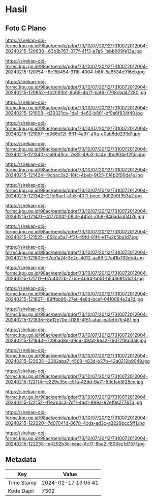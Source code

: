 # Hasil

## Foto C Plano

https://sirekap-obj-formc.kpu.go.id/98ac/pemilu/pdpr/73/10/07/20/12/7310072012004-20240215-120638--63b1b767-377f-41f3-a7a5-1ebb909fe13a.jpg

https://sirekap-obj-formc.kpu.go.id/98ac/pemilu/pdpr/73/10/07/20/12/7310072012004-20240215-120754--6e15b454-911b-4004-b8ff-5a6534c916cb.jpg

https://sirekap-obj-formc.kpu.go.id/98ac/pemilu/pdpr/73/10/07/20/12/7310072012004-20240215-120852--fb2093bf-6b69-4b71-baf6-7708cbd47280.jpg

https://sirekap-obj-formc.kpu.go.id/98ac/pemilu/pdpr/73/10/07/20/12/7310072012004-20240215-121008--d29321ca-1da1-4e62-b801-bf9a6f834f40.jpg

https://sirekap-obj-formc.kpu.go.id/98ac/pemilu/pdpr/73/10/07/20/12/7310072012004-20240215-121057--d066df2f-6ff1-4a97-a1fa-e0ab8dd293d1.jpg

https://sirekap-obj-formc.kpu.go.id/98ac/pemilu/pdpr/73/10/07/20/12/7310072012004-20240215-121340--aa9b49cc-7e85-49a3-bc4e-1bd804ef2fdc.jpg

https://sirekap-obj-formc.kpu.go.id/98ac/pemilu/pdpr/73/10/07/20/12/7310072012004-20240215-121424--9cbac2a2-18fc-4beb-9f23-0f4b2f90de1e.jpg

https://sirekap-obj-formc.kpu.go.id/98ac/pemilu/pdpr/73/10/07/20/12/7310072012004-20240215-121342--215f9aef-a1b5-40f1-beec-9d02b9f353a2.jpg

https://sirekap-obj-formc.kpu.go.id/98ac/pemilu/pdpr/73/10/07/20/12/7310072012004-20240215-121421--4177000f-08c8-4453-a158-846adaa04f76.jpg

https://sirekap-obj-formc.kpu.go.id/98ac/pemilu/pdpr/73/10/07/20/12/7310072012004-20240215-121525--662ca5a7-ff2f-49fd-81f4-e17e2b5ba1d7.jpg

https://sirekap-obj-formc.kpu.go.id/98ac/pemilu/pdpr/73/10/07/20/12/7310072012004-20240215-121605--f7cb1a24-3c2c-4012-aa86-27a41b793eb4.jpg

https://sirekap-obj-formc.kpu.go.id/98ac/pemilu/pdpr/73/10/07/20/12/7310072012004-20240215-121711--67d4022b-77b5-4b64-bb51-b5d369151d13.jpg

https://sirekap-obj-formc.kpu.go.id/98ac/pemilu/pdpr/73/10/07/20/12/7310072012004-20240215-121807--89ffbb90-27ef-4e8d-bcef-04f0884e2a7d.jpg

https://sirekap-obj-formc.kpu.go.id/98ac/pemilu/pdpr/73/10/07/20/12/7310072012004-20240215-121838--8e12e70e-0189-4f51-afac-ea1efb7fc481.jpg

https://sirekap-obj-formc.kpu.go.id/98ac/pemilu/pdpr/73/10/07/20/12/7310072012004-20240215-121943--729bad8d-d9c6-494d-9ea2-76077f9a5fa8.jpg

https://sirekap-obj-formc.kpu.go.id/98ac/pemilu/pdpr/73/10/07/20/12/7310072012004-20240215-122035--3082aba7-4568-483d-b27b-42a0212b9049.jpg

https://sirekap-obj-formc.kpu.go.id/98ac/pemilu/pdpr/73/10/07/20/12/7310072012004-20240215-122114--c229c35c-c51a-42dd-9a71-53c1ab5f28cd.jpg

https://sirekap-obj-formc.kpu.go.id/98ac/pemilu/pdpr/73/10/07/20/12/7310072012004-20240215-122152--f1e3b4c3-7cf1-4ad1-899a-92ef0e277b73.jpg

https://sirekap-obj-formc.kpu.go.id/98ac/pemilu/pdpr/73/10/07/20/12/7310072012004-20240215-122220--7d07041d-8678-4cda-ad3c-a3229bcc5ff1.jpg

https://sirekap-obj-formc.kpu.go.id/98ac/pemilu/pdpr/73/10/07/20/12/7310072012004-20240215-122255--e4292b3d-eeac-4c17-8ba2-f800ec1d757f.jpg


## Metadata

| Key        | Value               |
| ---------- | ------------------- |
| Time Stamp | 2024-02-17 13:05:41 |
| Kode Dapil | 7302                |



